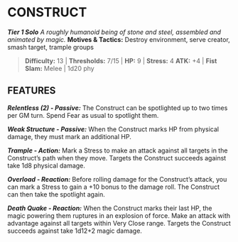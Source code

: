 ﻿---
tags:
  - Adversary
  - Creature
  - Statblock

name: 'CONSTRUCT'
tier: 1
type: Solo
description: 'A roughly humanoid being of stone and steel, assembled and animated by magic.'
motives_and_tactics: 'Destroy environment, serve creator, smash target, trample groups'
difficulty: '13'
thresholds: '7/15'
hp: '9'
stress: '4'
atk: '+4'
attack: 'Fist Slam'
range: 'Melee'
damage: '1d20 phy'
experience:
feats:
- name: 'Relentless (2)'
  type: 'Passive'
  text: 'The Construct can be spotlighted up to two times per GM turn. Spend Fear as usual to spotlight them.'
- name: 'Weak Structure'
  type: 'Passive'
  text: 'When the Construct marks HP from physical damage, they must mark an additional HP.'
- name: 'Trample'
  type: 'Action'
  text: 'Mark a Stress to make an attack against all targets in the Construct’s path when they move. Targets the Construct succeeds against take 1d8 physical damage.'
- name: 'Overload'
  type: 'Reaction'
  text: 'Before rolling damage for the Construct’s attack, you can mark a Stress to gain a +10 bonus to the damage roll. The Construct can then take the spotlight again.'
- name: 'Death Quake'
  type: 'Reaction'
  text: 'When the Construct marks their last HP, the magic powering them ruptures in an explosion of force. Make an attack with advantage against all targets within Very Close range. Targets the Construct succeeds against take 1d12+2 magic damage.'
layout: Daggerheart Adversary
source: srd-adversary
statblock: true
---

# CONSTRUCT

***Tier 1 Solo***
*A roughly humanoid being of stone and steel, assembled and animated by magic.*
**Motives & Tactics:** Destroy environment, serve creator, smash target, trample groups

> **Difficulty:** 13 | **Thresholds:** 7/15 | **HP:** 9 | **Stress:** 4
> **ATK:** +4 | **Fist Slam:** Melee | 1d20 phy  

## FEATURES

***Relentless (2) - Passive:*** The Construct can be spotlighted up to two times per GM turn. Spend Fear as usual to spotlight them.

***Weak Structure - Passive:*** When the Construct marks HP from physical damage, they must mark an additional HP.

***Trample - Action:*** Mark a Stress to make an attack against all targets in the Construct’s path when they move. Targets the Construct succeeds against take 1d8 physical damage.

***Overload - Reaction:*** Before rolling damage for the Construct’s attack, you can mark a Stress to gain a +10 bonus to the damage roll. The Construct can then take the spotlight again.

***Death Quake - Reaction:*** When the Construct marks their last HP, the magic powering them ruptures in an explosion of force. Make an attack with advantage against all targets within Very Close range. Targets the Construct succeeds against take 1d12+2 magic damage.
